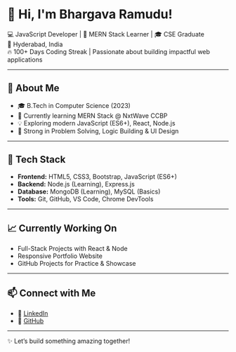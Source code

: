 # 👋 Hi, I'm Bhargava Ramudu!

💻 JavaScript Developer | 🚀 MERN Stack Learner | 🎓 CSE Graduate  
📍 Hyderabad, India  
🔥 100+ Days Coding Streak | Passionate about building impactful web applications  

---

## 🧠 About Me
- 🎓 B.Tech in Computer Science (2023)
- 🎯 Currently learning MERN Stack @ NxtWave CCBP
- 💡 Exploring modern JavaScript (ES6+), React, Node.js
- 🎯 Strong in Problem Solving, Logic Building & UI Design

---

## 🚀 Tech Stack

- **Frontend:** HTML5, CSS3, Bootstrap, JavaScript (ES6+)
- **Backend:** Node.js (Learning), Express.js
- **Database:** MongoDB (Learning), MySQL (Basics)
- **Tools:** Git, GitHub, VS Code, Chrome DevTools

---

## 📈 Currently Working On
- Full-Stack Projects with React & Node
- Responsive Portfolio Website
- GitHub Projects for Practice & Showcase

---

## 📫 Connect with Me
- 🔗 [LinkedIn](https://www.linkedin.com/in/bhargava2001)
- 💼 [GitHub](https://github.com/bhargava200119)

---

✨ Let’s build something amazing together!
